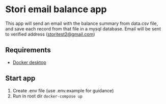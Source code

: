 # Stori email balance app

This app will send an email with the balance summary from data.csv file, and save each record from that file in a mysql database.
Email will be sent to verified address (storitest2@gmail.com)

## Requirements

- [Docker desktop](https://docs.docker.com/desktop/)

## Start app

1. Create .env file (use .env.example for guidance)
2. Run in root dir
   `docker-compose up`
